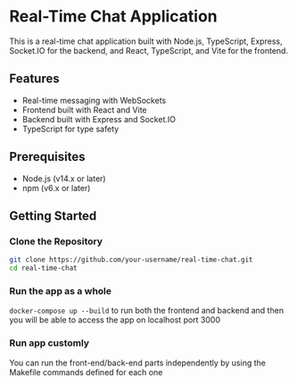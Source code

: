 # Real-Time Chat Application

This is a real-time chat application built with Node.js, TypeScript, Express, Socket.IO for the backend, and React, TypeScript, and Vite for the frontend.

## Features

- Real-time messaging with WebSockets
- Frontend built with React and Vite
- Backend built with Express and Socket.IO
- TypeScript for type safety

## Prerequisites

- Node.js (v14.x or later)
- npm (v6.x or later)

## Getting Started

### Clone the Repository

```bash
git clone https://github.com/your-username/real-time-chat.git
cd real-time-chat
```

### Run the app as a whole

`docker-compose up --build` to run both the frontend and backend and then you will be able to access the app on localhost port 3000

### Run app customly

You can run the front-end/back-end parts independently by using the Makefile commands defined for each one
